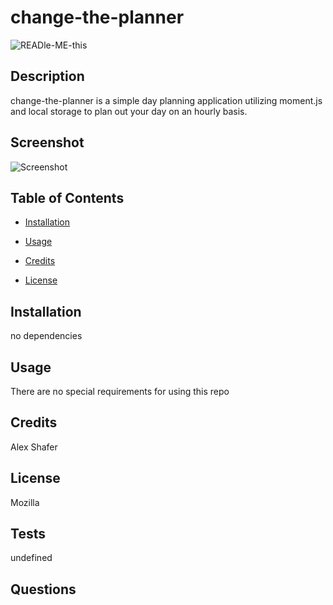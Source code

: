 # change-the-planner

![READle-ME-this](https://img.shields.io/github/last-commit/AlexShafer/change-the-planner)

## Description

change-the-planner is a simple day planning application utilizing moment.js and local storage to plan out your day on an hourly basis.

## Screenshot

![Screenshot](Screenshot.jpeg)


## Table of Contents

* [Installation](#installation)

* [Usage](#usage)

* [Credits](#credits)

* [License](#license)

## Installation

no dependencies

## Usage

There are no special requirements for using this repo

## Credits

Alex Shafer

## License

Mozilla

## Tests

undefined

## Questions


